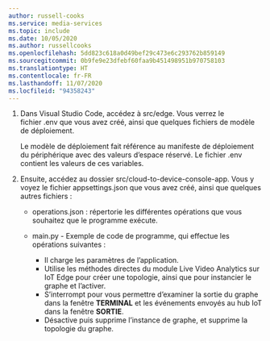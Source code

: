 ```yaml
---
author: russell-cooks
ms.service: media-services
ms.topic: include
ms.date: 10/05/2020
ms.author: russellcooks
ms.openlocfilehash: 5dd823c618a0d49bef29c473e6c293762b859149
ms.sourcegitcommit: 0b9fe9e23dfebf60faa9b451498951b970758103
ms.translationtype: HT
ms.contentlocale: fr-FR
ms.lasthandoff: 11/07/2020
ms.locfileid: "94358243"
---
```

1. Dans Visual Studio Code, accédez à src/edge. Vous verrez le fichier .env que vous avez créé, ainsi que quelques fichiers de modèle de déploiement.

    Le modèle de déploiement fait référence au manifeste de déploiement du périphérique avec des valeurs d’espace réservé. Le fichier .env contient les valeurs de ces variables.
1. Ensuite, accédez au dossier src/cloud-to-device-console-app. Vous y voyez le fichier appsettings.json que vous avez créé, ainsi que quelques autres fichiers :

   * operations.json : répertorie les différentes opérations que vous souhaitez que le programme exécute.
   * main.py - Exemple de code de programme, qui effectue les opérations suivantes :
    
        * Il charge les paramètres de l’application.
        * Utilise les méthodes directes du module Live Video Analytics sur IoT Edge pour créer une topologie, ainsi que pour instancier le graphe et l’activer.
        * S’interrompt pour vous permettre d’examiner la sortie du graphe dans la fenêtre **TERMINAL** et les événements envoyés au hub IoT dans la fenêtre **SORTIE**.
        * Désactive puis supprime l’instance de graphe, et supprime la topologie du graphe.
